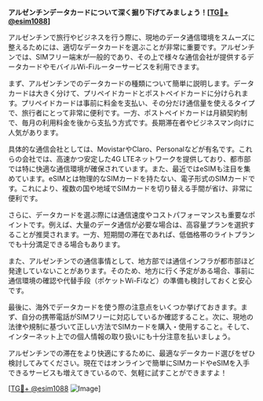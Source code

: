**アルゼンチンデータカードについて深く掘り下げてみましょう！[[TG💪+ @esim1088](https://t.me/s/esim1088)]**

アルゼンチンで旅行やビジネスを行う際に、現地のデータ通信環境をスムーズに整えるためには、適切なデータカードを選ぶことが非常に重要です。アルゼンチンでは、SIMフリー端末が一般的であり、その上で様々な通信会社が提供するデータカードやモバイルWi-Fiルーターサービスを利用できます。

まず、アルゼンチンでのデータカードの種類について簡単に説明します。データカードは大きく分けて、プリペイドカードとポストペイドカードに分けられます。プリペイドカードは事前に料金を支払い、その分だけ通信量を使えるタイプで、旅行者にとって非常に便利です。一方、ポストペイドカードは月額契約制で、毎月の利用料金を後から支払う方式です。長期滞在者やビジネスマン向けに人気があります。

具体的な通信会社としては、MovistarやClaro、Personalなどが有名です。これらの会社では、高速かつ安定した4G LTEネットワークを提供しており、都市部では特に快適な通信環境が確保されています。また、最近ではeSIMも注目を集めています。eSIMとは物理的なSIMカードを持たない、電子形式のSIMカードです。これにより、複数の国や地域でSIMカードを切り替える手間が省け、非常に便利です。

さらに、データカードを選ぶ際には通信速度やコストパフォーマンスも重要なポイントです。例えば、大量のデータ通信が必要な場合は、高容量プランを選択することが推奨されます。一方、短期間の滞在であれば、低価格帯のライトプランでも十分満足できる場合もあります。

また、アルゼンチンでの通信事情として、地方部では通信インフラが都市部ほど発達していないことがあります。そのため、地方に行く予定がある場合、事前に通信環境の確認や代替手段（ポケットWi-Fiなど）の準備も検討しておくと安心です。

最後に、海外でデータカードを使う際の注意点をいくつか挙げておきます。まず、自分の携帯電話がSIMフリーに対応しているか確認すること。次に、現地の法律や規制に基づいて正しい方法でSIMカードを購入・使用すること。そして、インターネット上での個人情報の取り扱いにも十分注意を払いましょう。

アルゼンチンでの滞在をより快適にするために、最適なデータカード選びをぜひ検討してみてください。現在ではオンラインで簡単にSIMカードやeSIMを入手できるサービスも増えてきているので、気軽に試すことができますよ！

[[TG💪+ @esim1088](https://t.me/s/esim1088) ![Image](https://i.postimg.cc/Y0z9fWf4/image.png)]